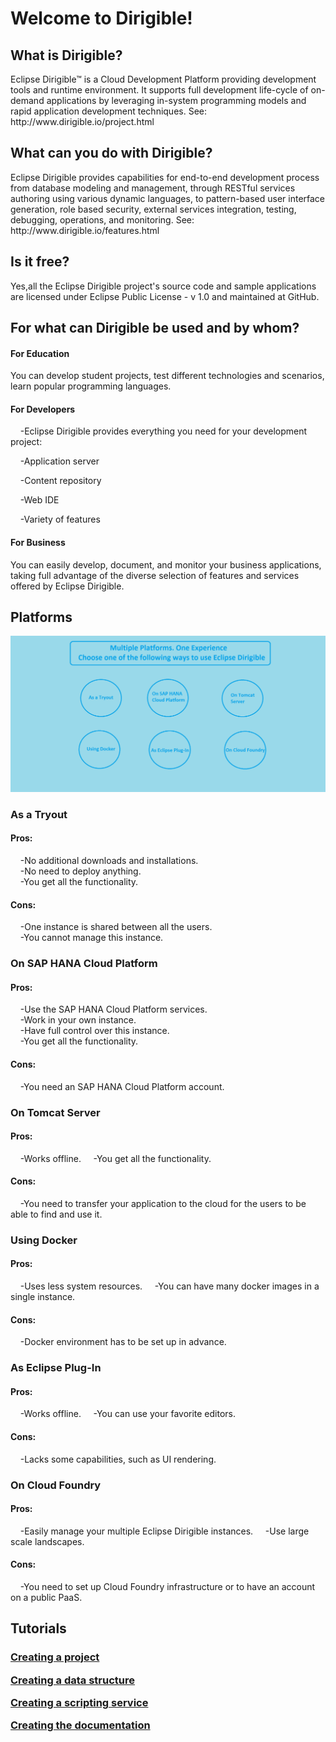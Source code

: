<h1>Welcome to Dirigible!</h1>
<h2>What is Dirigible?</h2>
Eclipse Dirigible™ is a Cloud Development Platform providing development tools and runtime environment. It supports full development life-cycle of on-demand applications by leveraging in-system programming models and rapid application development techniques. See: http://www.dirigible.io/project.html
<h2>What can you do with Dirigible?</h2>
Eclipse Dirigible provides capabilities for end-to-end development process from database modeling and management, through RESTful services authoring using various dynamic languages, to pattern-based user interface generation, role based security, external services integration, testing, debugging, operations, and monitoring. See: http://www.dirigible.io/features.html
<h2>Is it free?</h2>
Yes,all the Eclipse Dirigible project's source code and sample applications are licensed under Eclipse Public License - v 1.0 and maintained at GitHub.
<h2>For what can Dirigible be used and by whom?</h2>
<h4>For Education </h4>
  <p>You can develop student projects, test different technologies and scenarios, learn popular programming languages.</p>
<h4>For Developers</h4>
 <p>&nbsp;&nbsp;&nbsp;&nbsp;-Eclipse Dirigible provides everything you need for your development project:</h5>
 <p>&nbsp;&nbsp;&nbsp;&nbsp;-Application server</p>
 <p>&nbsp;&nbsp;&nbsp;&nbsp;-Content repository</p>
 <p>&nbsp;&nbsp;&nbsp;&nbsp;-Web IDE</p>
 <p>&nbsp;&nbsp;&nbsp;&nbsp;-Variety of features</p>
 <h4>For Business</h4>
 <p>You can easily develop, document, and monitor your business applications, taking full advantage of the diverse selection of features and services offered by Eclipse Dirigible.</p>
<h2>Platforms</h2>
<img src="Image.png" alt="Platforms">
<p><h3>As a Tryout</h3>
<h4>Pros:</h4>
 &nbsp;&nbsp;&nbsp;&nbsp;-No additional downloads and installations.<br>
 &nbsp;&nbsp;&nbsp;&nbsp;-No need to deploy anything.<br>
 &nbsp;&nbsp;&nbsp;&nbsp;-You get all the functionality.<br>
<h4>Cons: </h4>
 &nbsp;&nbsp;&nbsp;&nbsp;-One instance is shared between all the users.<br>
 &nbsp;&nbsp;&nbsp;&nbsp;-You cannot manage this instance.<br>
</p>
<p>
<h3>On SAP HANA Cloud Platform</h3>
<h4>Pros:</h4>
&nbsp;&nbsp;&nbsp;&nbsp;-Use the SAP HANA Cloud Platform services.<br>
&nbsp;&nbsp;&nbsp;&nbsp;-Work in your own instance.<br>
&nbsp;&nbsp;&nbsp;&nbsp;-Have full control over this instance.<br>
&nbsp;&nbsp;&nbsp;&nbsp;-You get all the functionality.<br>
<h4>Cons:</h4>
&nbsp;&nbsp;&nbsp;&nbsp;-You need an SAP HANA Cloud Platform account.<br>
</p>
<p> <h3>On Tomcat Server</h3>
<h4>Pros:</h4>
&nbsp;&nbsp;&nbsp;&nbsp;-Works offline.
&nbsp;&nbsp;&nbsp;&nbsp;-You get all the functionality.
<h4>Cons:</h4>
&nbsp;&nbsp;&nbsp;&nbsp;-You need to transfer your application to the cloud for the users to be able to find and use it.
</p>
<p> <h3>Using Docker</h3>
<h4>Pros:</h4>
&nbsp;&nbsp;&nbsp;&nbsp;-Uses less system resources.
&nbsp;&nbsp;&nbsp;&nbsp;-You can have many docker images in a single instance.
<h4>Cons:</h4>
&nbsp;&nbsp;&nbsp;&nbsp;-Docker environment has to be set up in advance.
</p>
<p> <h3>As Eclipse Plug-In</h3>
<h4>Pros:</h4>
&nbsp;&nbsp;&nbsp;&nbsp;-Works offline.
&nbsp;&nbsp;&nbsp;&nbsp;-You can use your favorite editors.
<h4>Cons:</h4>
&nbsp;&nbsp;&nbsp;&nbsp;-Lacks some capabilities, such as UI rendering.
</p>
<p> <h3>On Cloud Foundry</h3>
<h4>Pros:</h4>
&nbsp;&nbsp;&nbsp;&nbsp;-Easily manage your multiple Eclipse Dirigible instances.
&nbsp;&nbsp;&nbsp;&nbsp;-Use large scale landscapes.
<h4>Cons:</h4>
&nbsp;&nbsp;&nbsp;&nbsp;-You need to set up Cloud Foundry infrastructure or to have an account on a public PaaS.
</p>
<h2>Tutorials</h2>
<h3><a href="https://github.com/dirigiblelabs/curriculum/blob/master/BorislavTodorov/Documentation/Creating%20a%20project.md">Creating a project</a></p> 
<p><a href="https://github.com/dirigiblelabs/curriculum/blob/master/BorislavTodorov/Documentation/Creating%20a%20data%20structure.md">Creating a data structure</a></p>
<p><a href="https://github.com/dirigiblelabs/curriculum/blob/master/BorislavTodorov/Documentation/Creating%20a%20scripting%20service.md">Creating a scripting service</a></p>
<p><a href="https://github.com/dirigiblelabs/curriculum/blob/master/BorislavTodorov/Documentation/Creating%20the%20documentation.md">Creating the documentation</a></p>


